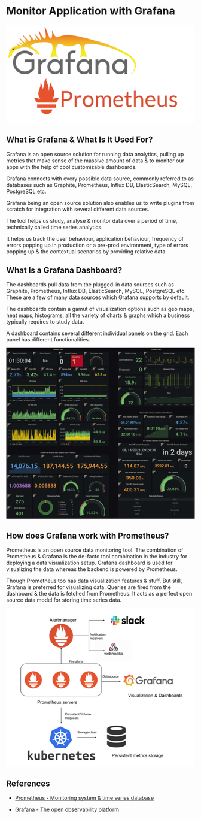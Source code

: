 # Monitor Application with Grafana

![Grafana dashboard](image/monitor-app-with-grafana/grafana-prometheus.png)

## What is Grafana & What Is It Used For?

Grafana is an open source solution for running data analytics, pulling up metrics that make sense of the massive amount of data & to monitor our apps with the help of cool customizable dashboards.

Grafana connects with every possible data source, commonly referred to as databases such as Graphite, Prometheus, Influx DB, ElasticSearch, MySQL, PostgreSQL etc.

Grafana being an open source solution also enables us to write plugins from scratch for integration with several different data sources.

The tool helps us study, analyse & monitor data over a period of time, technically called time series analytics.

It helps us track the user behaviour, application behaviour, frequency of errors popping up in production or a pre-prod environment, type of errors popping up & the contextual scenarios by providing relative data.

## What Is a Grafana Dashboard?

The dashboards pull data from the plugged-in data sources such as Graphite, Prometheus, Influx DB, ElasticSearch, MySQL, PostgreSQL etc.  These are a few of many data sources which Grafana supports by default.

The dashboards contain a gamut of visualization options such as geo maps, heat maps, histograms, all the variety of charts & graphs which a business typically requires to study data.

A dashboard contains several different individual panels on the grid. Each panel has different functionalities.

![Grafana dashboard](image/monitor-app-with-grafana/grafana-dashboard-example.png)

## How does Grafana work with Prometheus?

Prometheus is an open source data monitoring tool. The combination of Prometheus & Grafana is the de-facto tool combination in the industry for deploying a data visualization setup. Grafana dashboard is used for visualizing the data whereas the backend is powered by Prometheus.

Though Prometheus too has data visualization features & stuff. But still, Grafana is preferred for visualizing data. Queries are fired from the dashboard & the data is fetched from Prometheus.
It acts as a perfect open source data model for storing time series data.

![Grafana dashboard](image/monitor-app-with-grafana/grafana-prometheus-overview.png)

## References

* [Prometheus - Monitoring system &amp; time series database](https://prometheus.io/)

* [Grafana - The open observability platform](https://grafana.com/)
